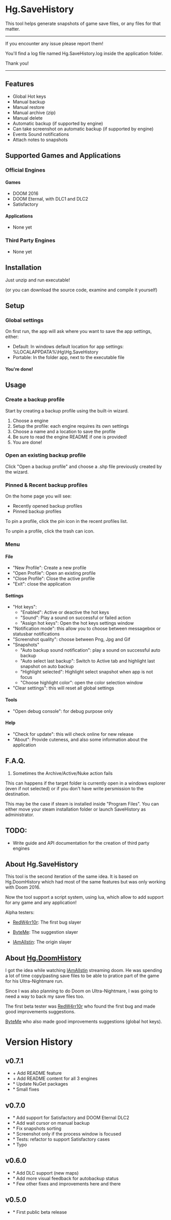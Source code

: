# Hg.SaveHistory

This tool helps generate snapshots of game save files, or any files for that matter.


---

If you encounter any issue please report them!

You'll find a log file named Hg.SaveHistory.log inside the application folder.

Thank you!

---


## Features

- Global Hot keys
- Manual backup
- Manual restore
- Manual archive (zip)
- Manual delete
- Automatic backup (if supported by engine)
- Can take screenshot on automatic backup (if supported by engine)
- Events Sound notifications
- Attach notes to snapshots


## Supported Games and Applications

### Official Engines

#### Games
- DOOM 2016
- DOOM Eternal, with DLC1 and DLC2
- Satisfactory

#### Applications
- None yet

### Third Party Engines
- None yet


## Installation

Just unzip and run executable!

(or you can download the source code, examine and compile it yourself)

## Setup

### Global settings

On first run, the app will ask where you want to save the app settings, either:
- Default: In windows default location for app settings: %LOCALAPPDATA%\Hg\Hg.SaveHistory
- Portable: In the folder app, next to the executable file

#### You're done!


## Usage

### Create a backup profile

Start by creating a backup profile using the built-in wizard.

1. Choose a engine
2. Setup the profile: each engine requires its own settings
3. Choose a name and a location to save the profile
4. Be sure to read the engine README if one is provided!
5. You are done!


### Open an existing backup profile

Click "Open a backup profile" and choose a .shp file previously created by the wizard.


### Pinned & Recent backup profiles

On the home page you will see:
- Recently opened backup profiles
- Pinned backup profiles

To pin a profile, click the pin icon in the recent profiles list.

To unpin a profile, click the trash can icon.


### Menu
#### File
- "New Profile": Create a new profile
- "Open Profile": Open an existing profile
- "Close Profile": Close the active profile
- "Exit": close the application
#### Settings
- "Hot keys":
  - "Enabled": Active or deactive the hot keys
  - "Sound": Play a sound on successful or failed action
  - "Assign hot keys": Open the hot keys settings window
- "Notification mode": this allow you to choose between messagebox or statusbar notifications
- "Screenshot quality": choose between Png, Jpg and Gif
- "Snapshots"
  - "Auto backup sound notification": play a sound on successful auto backup
  - "Auto select last backup": Switch to Active tab and highlight last snapshot on auto backup
  - "Highlight selected": Highlight select snapshot when app is not focus
  - "Choose highlight color": open the color selection window
- "Clear settings": this will reset all global settings
#### Tools
- "Open debug console": for debug purpose only
#### Help
- "Check for update": this will check online for new release
- "About": Provide cuteness, and also some information about the application

## F.A.Q.

1. Sometimes the Archive/Active/Nuke action fails

This can happens if the target folder is currently open in a windows explorer (even if not selected) or if you don't have write persmission to the destination.

This may be the case if steam is installed inside "Program Files". You can either move your steam installation folder or launch SaveHistory as administrator.


## TODO:

- Write guide and API documentation for the creation of third party engines



## About Hg.SaveHistory

This tool is the second iteration of the same idea. It is based on Hg.DoomHistory which had most of the same features but was only working with Doom 2016.

Now the tool support a script system, using lua, which allow to add support for any game and any application!

Alpha testers:

- [RedW4rr10r](https://www.twitch.tv/redw4rr10r): The first bug slayer

- [ByteMe](https://www.twitch.tv/byteme): The suggestion slayer

- [IAmAllstin](https://www.twitch.tv/iamallstin): The origin slayer



## About [Hg.DoomHistory](https://github.com/HgAlexx/Hg.DoomHistory/)

I got the idea while watching [IAmAllstin](https://www.twitch.tv/iamallstin) streaming doom. He was spending a lot of time copy/pasting save files to be able to pratice part of the game for his Ultra-Nightmare run.

Since I was also planning to do Doom on Ultra-Nightmare, I was going to need a way to back my save files too.

The first beta tester was [RedW4rr10r](https://www.twitch.tv/redw4rr10r) who found the first bug and made good improvements suggestions.

[ByteMe](https://www.twitch.tv/byteme) who also made good improvements suggestions (global hot keys).


# Version History

## v0.7.1

- \+ Add README feature
- \+ Add README content for all 3 engines
- \* Update NuGet packages
- \* Small fixes

## v0.7.0

- \* Add support for Satisfactory and DOOM Eternal DLC2
- \* Add wait cursor on manual backup
- \* Fix snapshots sorting
- \* Screenshot only if the process window is focused
- \* Tests: refactor to support Satisfactory cases
- \* Typo

## v0.6.0

- \* Add DLC support (new maps)
- \* Add more visual feedback for autobackup status
- \* Few other fixes and improvements here and there

## v0.5.0

- \* First public beta release
